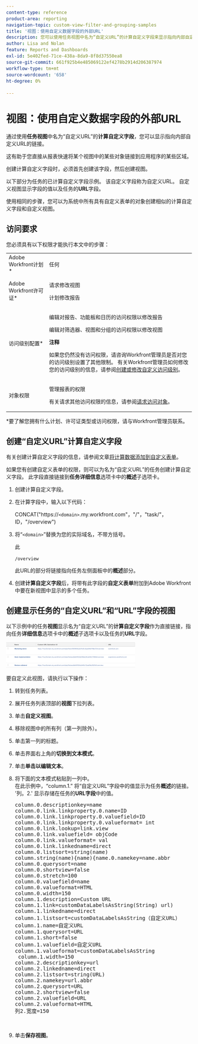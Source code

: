 ```yaml
---
content-type: reference
product-area: reporting
navigation-topic: custom-view-filter-and-grouping-samples
title: '视图：使用自定义数据字段的外部URL'
description: 您可以使用任务视图中名为“自定义URL”的计算自定义字段来显示指向内部自定义URL的链接。
author: Lisa and Nolan
feature: Reports and Dashboards
exl-id: 5e402fed-71ce-438a-8da9-8f8d37550ea8
source-git-commit: 661f925b4e485069122ef4278b2914d206387974
workflow-type: tm+mt
source-wordcount: '658'
ht-degree: 0%

---
```


# 视图：使用自定义数据字段的外部URL

通过使用&#x200B;**任务视图**&#x200B;中名为“自定义URL”的&#x200B;**计算自定义字段**，您可以显示指向内部自定义URL的链接。

这有助于您直接从报表快速将某个视图中的某些对象链接到应用程序的某些区域。

创建计算自定义字段时，必须首先创建该字段，然后创建视图。

以下部分为任务的已计算自定义字段示例。 该自定义字段称为自定义URL。 自定义视图显示字段的值以及任务的&#x200B;**URL**&#x200B;字段。

使用相同的步骤，您可以为系统中所有具有自定义表单的对象创建相似的计算自定义字段和自定义视图。

## 访问要求

您必须具有以下权限才能执行本文中的步骤：

<table style="table-layout:auto"> 
 <col> 
 <col> 
 <tbody> 
  <tr> 
   <td role="rowheader">Adobe Workfront计划*</td> 
   <td> <p>任何</p> </td> 
  </tr> 
  <tr> 
   <td role="rowheader">Adobe Workfront许可证*</td> 
   <td> <p>请求修改视图 </p>
   <p>计划修改报告</p> </td> 
  </tr> 
  <tr> 
   <td role="rowheader">访问级别配置*</td> 
   <td> <p>编辑对报告、功能板和日历的访问权限以修改报告</p> <p>编辑对筛选器、视图和分组的访问权限以修改视图</p> <p><b>注释</b>

如果您仍然没有访问权限，请咨询Workfront管理员是否对您的访问级别设置了其他限制。 有关Workfront管理员如何修改您的访问级别的信息，请参阅<a href="../../../administration-and-setup/add-users/configure-and-grant-access/create-modify-access-levels.md" class="MCXref xref">创建或修改自定义访问级别</a>。</p> </td>
</tr>  
  <tr> 
   <td role="rowheader">对象权限</td> 
   <td> <p>管理报表的权限</p> <p>有关请求其他访问权限的信息，请参阅<a href="../../../workfront-basics/grant-and-request-access-to-objects/request-access.md" class="MCXref xref">请求访问对象</a>。</p> </td> 
  </tr> 
 </tbody> 
</table>

&#42;要了解您拥有什么计划、许可证类型或访问权限，请与Workfront管理员联系。

## 创建“自定义URL”计算自定义字段

有关创建计算自定义字段的信息，请参阅文章[将计算数据添加到自定义表单](../../../administration-and-setup/customize-workfront/create-manage-custom-forms/add-calculated-data-to-custom-form.md)。

如果您有创建自定义表单的权限，则可以为名为“自定义URL”的任务创建计算自定义字段。 此字段直接链接到&#x200B;**任务详细信息**&#x200B;选项卡中的&#x200B;**概述**&#x200B;子选项卡。

1. 创建计算自定义字段。
1. 在计算字段中，输入以下代码：

   CONCAT(&quot;https://`<domain>`.my.workfront.com&quot;，&quot;/&quot;，&quot;task/&quot;，ID，&quot;/overview&quot;)

1. 将“`<domain>`”替换为您的实际域名，不带方括号。

   此

   ```
   /overview
   ```

   此URL的部分将链接指向任务左侧面板中的&#x200B;**概述**&#x200B;部分。

1. 创建&#x200B;**计算自定义字段**&#x200B;后，将带有此字段的&#x200B;**自定义表单**&#x200B;附加到Adobe Workfront中要在新视图中显示的多个任务。

## 创建显示任务的“自定义URL”和“URL”字段的视图

以下示例中的任务&#x200B;**视图**&#x200B;显示名为“自定义URL”的&#x200B;**计算自定义字段**&#x200B;作为直接链接，指向任务&#x200B;**详细信息**&#x200B;选项卡中的&#x200B;**概述**&#x200B;子选项卡以及任务的&#x200B;**URL**&#x200B;字段。

![](assets/task-view-with-custom-url-field-quicksilver-350x70.png)

要自定义此视图，请执行以下操作：

1. 转到任务列表。
1. 展开任务列表顶部的&#x200B;**视图**&#x200B;下拉列表。
1. 单击&#x200B;**自定义视图**。
1. 移除视图中的所有列（第一列除外）。
1. 单击第一列的标题。
1. 单击界面右上角的&#x200B;**切换到文本模式**。
1. 单击&#x200B;**单击以编辑文本**。
1. 将下面的文本模式粘贴到一列中。\
   在此示例中，“column.1.” 将“自定义URL”字段中的值显示为任务&#x200B;**概述**&#x200B;的链接。 &#39;列。2.&#39; 显示存储在任务的&#x200B;**URL字段**&#x200B;中的值。
   <pre>column.0.descriptionkey=name<br>column.0.link.linkproperty.0.name=ID<br>column.0.link.linkproperty.0.valuefield=ID<br>column.0.link.linkproperty.0.valueformat= int<br>column.0.link.lookup=link.view<br>column.0.link.valuefield= objCode<br>column.0.link.valueformat= val<br>column.0.link.linkedname=direct<br>column.0.listsort=string(name)<br>column.string(name){name){name.0.namekey=name.abbr<br>column.0.querysort=name<br>column.0.shortview=false<br>column.0.stretch=100<br>column.0.valuefield=name<br>column.0.valueformat=HTML<br>column.0.width=150<br>column.1.description=Custom URL<br>column.1.link=customDataLabelsAsString(String) url)<br>column.1.linkedname=direct<br>column.1.listsort=customDataLabelsAsString（自定义URL）<br>column.1.name=自定义URL<br>column.1.querysort=URL<br>column.1.short=false<br>column.1.valuefield=自定义URL<br>column.1.valueformat=customDataLabelsAsString<br> column.1.width=150<br>column.2.descriptionkey=url<br>column.2.linkedname=direct<br>column.2.listsort=string(URL)<br>column.2.namekey=url.abbr<br>column.2.querysort=URL<br>column.2.shortview=false<br>column.2.valuefield=URL<br>column.2.valueformat=HTML<br>列2.宽度=150<br><br><br></pre>

1. 单击&#x200B;**保存视图**。
